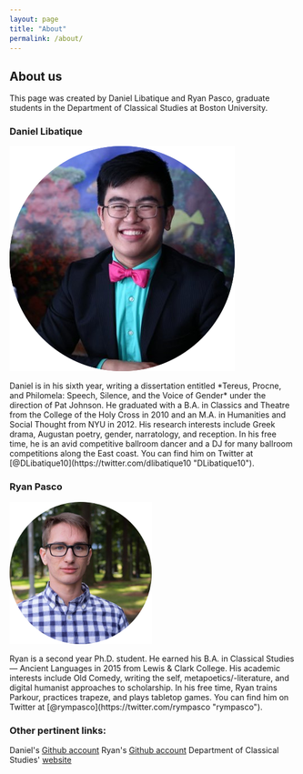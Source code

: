 ```yaml
---
layout: page
title: "About"
permalink: /about/
---
```


## About us
This page was created by Daniel Libatique and Ryan Pasco, graduate students in the Department of Classical Studies at Boston University.

### Daniel Libatique
<p align="left">
  <img src="images/dlibatique_circle.png" />
</p>
Daniel is in his sixth year, writing a dissertation entitled *Tereus, Procne, and Philomela: Speech, Silence, and the Voice of Gender* under the direction of Pat Johnson. He graduated with a B.A. in Classics and Theatre from the College of the Holy Cross in 2010 and an M.A. in Humanities and Social Thought from NYU in 2012. His research interests include Greek drama, Augustan poetry, gender, narratology, and reception. In his free time, he is an avid competitive ballroom dancer and a DJ for many ballroom competitions along the East coast. You can find him on Twitter at [@DLibatique10](https://twitter.com/dlibatique10 "DLibatique10").

### Ryan Pasco
<p align="left">
  <img src="images/rympasco_circle.png" />
</p>
Ryan is a second year Ph.D. student. He earned his B.A. in Classical Studies — Ancient Languages in 2015 from Lewis & Clark College. His academic interests include Old Comedy, writing the self, metapoetics/-literature, and digital humanist approaches to scholarship. In his free time, Ryan trains Parkour, practices trapeze, and plays tabletop games. You can find him on Twitter at [@rympasco](https://twitter.com/rympasco "rympasco").

### Other pertinent links:
Daniel's [Github account](https://github.com/dlibatique)
Ryan's [Github account](https://github.com/rympasco)
Department of Classical Studies' [website](http://www.bu.edu/classics/)